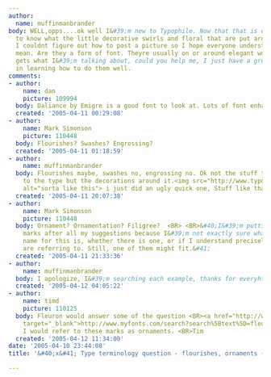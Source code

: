```yaml
---
author:
  name: muffinmanbrander
body: WELL,opps....ok well I&#39;m new to Typophile. Now that that is over I want
  to know what the little decorative swirls and floral that are put around letters.
  I couldnt figure out how to post a picture so I hope everyone understands what I
  mean. Are they a form of font. Theyre usually on or around elegant words. If anyone
  gets what I&#39;m talking about, could you help me, I just have a great interest
  in learning how to do them well.
comments:
- author:
    name: dan
    picture: 109994
  body: Daliance by Emigre is a good font to look at. Lots of font enhancements
  created: '2005-04-11 00:29:08'
- author:
    name: Mark Simonson
    picture: 110448
  body: Flourishes? Swashes? Engrossing?
  created: '2005-04-11 01:18:59'
- author:
    name: muffinmanbrander
  body: Flourishes maybe, swashes no, engrossing no. Ok not the stuff that attaches
    to the type but the decorations around it.<img src="http://www.typophile.com/forums/messages/83/69441.jpg"
    alt="sorta like this"> i just did an ugly quick one, Stuff like that ^^^^.
  created: '2005-04-11 20:07:38'
- author:
    name: Mark Simonson
    picture: 110448
  body: Ornament? Ornamentation? Filigree?  <BR> <BR>&#40;I&#39;m putting question
    marks after all my suggestions because I&#39;m not exactly sure what the proper
    name for this is, whether there is one, or if I understand precisely what you
    are referring to. Still, one of them might fit.&#41;
  created: '2005-04-11 21:33:36'
- author:
    name: muffinmanbrander
  body: I apologize, I&#39;m searching each example, thanks for everyhting.
  created: '2005-04-12 04:05:22'
- author:
    name: timd
    picture: 110125
  body: Fleuron would answer some of the question <BR><a href="http://www.myfonts.com/search?search%5Btext%5D=fleurons"
    target="_blank">http://www.myfonts.com/search?search%5Btext%5D=fleurons</a>, generally
    I would refer to these marks as ornaments. <BR>Tim
  created: '2005-04-12 11:34:00'
date: '2005-04-10 23:44:08'
title: '&#40;x&#41; Type terminology question - flourishes, ornaments {Mark S}'

---
```

